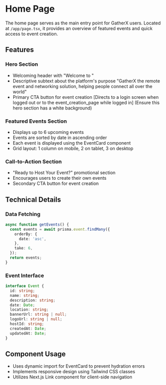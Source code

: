 # Home Page

The home page serves as the main entry point for GatherX users. Located at `/app/page.tsx`, it provides an overview of featured events and quick access to event creation.

## Features

### Hero Section
- Welcoming header with "Welcome to <gatherX-logo>"
- Descriptive subtext about the platform's purpose
"GatherX the remote event and networking solution, helping people connect all over the world"
- Primary CTA button for event creation [Directs to a login screen when logged out or to the event_creation_page while logged in]
(Ensure this hero section has a white background)

### Featured Events Section
- Displays up to 6 upcoming events
- Events are sorted by date in ascending order
- Each event is displayed using the EventCard component
- Grid layout: 1 column on mobile, 2 on tablet, 3 on desktop

### Call-to-Action Section
- "Ready to Host Your Event?" promotional section
- Encourages users to create their own events
- Secondary CTA button for event creation

## Technical Details

### Data Fetching
```typescript
async function getEvents() {
  const events = await prisma.event.findMany({
    orderBy: {
      date: 'asc',
    },
    take: 6,
  });
  return events;
}
```

### Event Interface
```typescript
interface Event {
  id: string;
  name: string;
  description: string;
  date: Date;
  location: string;
  bannerUrl: string | null;
  logoUrl: string | null;
  hostId: string;
  createdAt: Date;
  updatedAt: Date;
}
```

## Component Usage
- Uses dynamic import for EventCard to prevent hydration errors
- Implements responsive design using Tailwind CSS classes
- Utilizes Next.js Link component for client-side navigation 